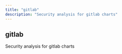 ```yaml
---
title: "gitlab"
description: "Security analysis for gitlab charts"
---
```


## gitlab

Security analysis for gitlab charts
